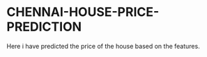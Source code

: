 # CHENNAI-HOUSE-PRICE-PREDICTION
Here i have  predicted the price of the house based on the features.
